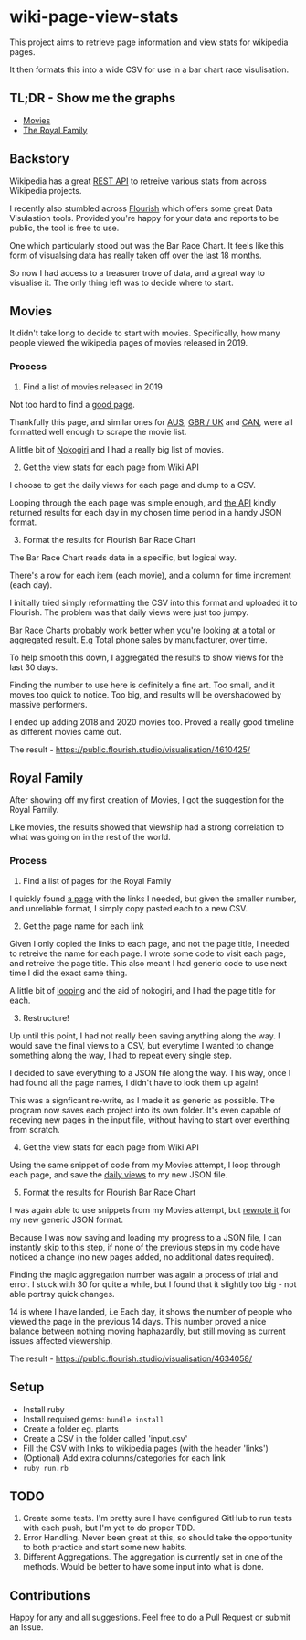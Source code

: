 # wiki-page-view-stats

This project aims to retrieve page information and view stats for wikipedia pages.

It then formats this into a wide CSV for use in a bar chart race visulisation.

## TL;DR - Show me the graphs

- [Movies](https://public.flourish.studio/visualisation/4610425/)
- [The Royal Family](https://public.flourish.studio/visualisation/4634058/)

## Backstory

Wikipedia has a great [REST API](https://wikimedia.org/api/rest_v1/) to retreive various stats from across Wikipedia projects.

I recently also stumbled across [Flourish](https://flourish.studio/examples/) which offers some great Data Visulastion tools. Provided you're happy for your data and reports to be public, the tool is free to use.

One which particularly stood out was the Bar Race Chart. It feels like this form of visualsing data has really taken off over the last 18 months.

So now I had access to a treasurer trove of data, and a great way to visualise it. The only thing left was to decide where to start.

## Movies

It didn't take long to decide to start with movies. Specifically, how many people viewed the wikipedia pages of movies released in 2019.

### Process

1. Find a list of movies released in 2019

Not too hard to find a [good page](https://en.wikipedia.org/wiki/List_of_American_films_of_2019).

Thankfully this page, and similar ones for [AUS](https://en.wikipedia.org/wiki/List_of_Australian_films_of_2019), [GBR / UK](https://en.wikipedia.org/wiki/List_of_British_films_of_2019) and [CAN](https://en.wikipedia.org/wiki/List_of_Canadian_films_of_2019), were all formatted well enough to scrape the movie list.

A little bit of [Nokogiri](https://nokogiri.org/tutorials/parsing_an_html_xml_document.html) and I had a really big list of movies.

2. Get the view stats for each page from Wiki API

I choose to get the daily views for each page and dump to a CSV.

Looping through the each page was simple enough, and [the API](https://wikimedia.org/api/rest_v1/#/Pageviews%20data/get_metrics_pageviews_per_article__project___access___agent___article___granularity___start___end_) kindly returned results for each day in my chosen time period in a handy JSON format.

3. Format the results for Flourish Bar Race Chart

The Bar Race Chart reads data in a specific, but logical way.

There's a row for each item (each movie), and a column for time increment (each day).

I initially tried simply reformatting the CSV into this format and uploaded it to Flourish. The problem was that daily views were just too jumpy.

Bar Race Charts probably work better when you're looking at a total or aggregated result. E.g Total phone sales by manufacturer, over time.

To help smooth this down, I aggregated the results to show views for the last 30 days.

Finding the number to use here is definitely a fine art. Too small, and it moves too quick to notice. Too big, and results will be overshadowed by massive performers.

I ended up adding 2018 and 2020 movies too. Proved a really good timeline as different movies came out.

The result - https://public.flourish.studio/visualisation/4610425/

## Royal Family

After showing off my first creation of Movies, I got the suggestion for the Royal Family.

Like movies, the results showed that viewship had a strong correlation to what was going on in the rest of the world.

### Process

1. Find a list of pages for the Royal Family

I quickly found [a page](https://en.wikipedia.org/wiki/British_royal_family) with the links I needed, but given the smaller number, and unreliable format, I simply copy pasted each to a new CSV.

2. Get the page name for each link

Given I only copied the links to each page, and not the page title, I needed to retreive the name for each page. I wrote some code to visit each page, and retreive the page title. This also meant I had generic code to use next time I did the exact same thing.

A little bit of [looping](https://github.com/jwood74/wiki-page-view-stats/blob/4059924692d5439e7df3d8d0682d3749b1e0a410/commands.rb#L123) and the aid of nokogiri, and I had the page title for each.

3. Restructure!

Up until this point, I had not really been saving anything along the way. I would save the final views to a CSV, but everytime I wanted to change something along the way, I had to repeat every single step.

I decided to save everything to a JSON file along the way. This way, once I had found all the page names, I didn't have to look them up again!

This was a signficant re-write, as I made it as generic as possible. The program now saves each project into its own folder. It's even capable of receving new pages in the input file, without having to start over everthing from scratch.

4. Get the view stats for each page from Wiki API

Using the same snippet of code from my Movies attempt, I loop through each page, and save the [daily views](https://github.com/jwood74/wiki-page-view-stats/blob/4059924692d5439e7df3d8d0682d3749b1e0a410/commands.rb#L22) to my new JSON file.

5. Format the results for Flourish Bar Race Chart

I was again able to use snippets from my Movies attempt, but [rewrote it](https://github.com/jwood74/wiki-page-view-stats/blob/4059924692d5439e7df3d8d0682d3749b1e0a410/commands.rb#L103) for my new generic JSON format.

Because I was now saving and loading my progress to a JSON file, I can instantly skip to this step, if none of the previous steps in my code have noticed a change (no new pages added, no additional dates required).

Finding the magic aggregation number was again a process of trial and error. I stuck with 30 for quite a while, but I found that it slightly too big - not able portray quick changes.

14 is where I have landed, i.e Each day, it shows the number of people who viewed the page in the previous 14 days. This number proved a nice balance between nothing moving haphazardly, but still moving as current issues affected viewership.

The result - https://public.flourish.studio/visualisation/4634058/

## Setup

- Install ruby
- Install required gems: `bundle install`
- Create a folder eg. plants
- Create a CSV in the folder called 'input.csv'
- Fill the CSV with links to wikipedia pages (with the header 'links')
- (Optional) Add extra columns/categories for each link
- `ruby run.rb`

## TODO

1. Create some tests. I'm pretty sure I have configured GitHub to run tests with each push, but I'm yet to do proper TDD.
2. Error Handling. Never been great at this, so should take the opportunity to both practice and start some new habits.
3. Different Aggregations. The aggregation is currently set in one of the methods. Would be better to have some input into what is done.

## Contributions

Happy for any and all suggestions. Feel free to do a Pull Request or submit an Issue.

